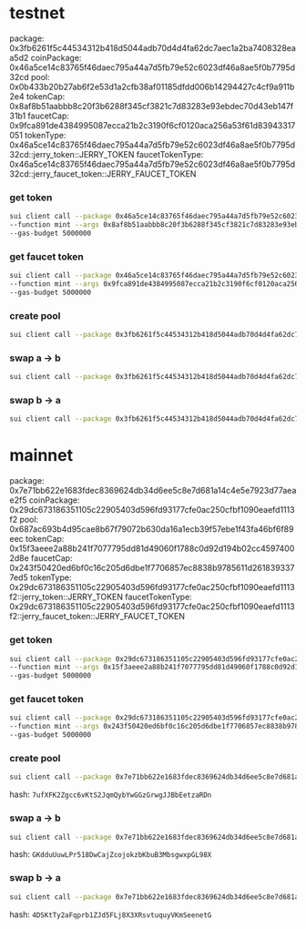 # testnet 
package: 0x3fb6261f5c44534312b418d5044adb70d4d4fa62dc7aec1a2ba7408328eaa5d2
coinPackage: 0x46a5ce14c83765f46daec795a44a7d5fb79e52c6023df46a8ae5f0b7795d32cd
pool: 0x0b433b20b27ab6f2e53d1a2cfb38af01185dfdd006b14294427c4cf9a911b2e4
tokenCap: 0x8af8b51aabbb8c20f3b6288f345cf3821c7d83283e93ebdec70d43eb147f31b1
faucetCap: 0x9fca891de4384995087ecca21b2c3190f6cf0120aca256a53f61d83943317051
tokenType: 0x46a5ce14c83765f46daec795a44a7d5fb79e52c6023df46a8ae5f0b7795d32cd::jerry_token::JERRY_TOKEN
faucetTokenType: 0x46a5ce14c83765f46daec795a44a7d5fb79e52c6023df46a8ae5f0b7795d32cd::jerry_faucet_token::JERRY_FAUCET_TOKEN

### get token
```bash
sui client call --package 0x46a5ce14c83765f46daec795a44a7d5fb79e52c6023df46a8ae5f0b7795d32cd --module jerry_token \
--function mint --args 0x8af8b51aabbb8c20f3b6288f345cf3821c7d83283e93ebdec70d43eb147f31b1 10000000 \ 0x781979aa4c2ebc2d88be8c3f50dc2da7a69d9e9191f4ce3fd9bd7cf192203d6a \
--gas-budget 5000000
```

### get faucet token
```bash
sui client call --package 0x46a5ce14c83765f46daec795a44a7d5fb79e52c6023df46a8ae5f0b7795d32cd --module jerry_faucet_token  \
--function mint --args 0x9fca891de4384995087ecca21b2c3190f6cf0120aca256a53f61d83943317051 10000000 \ 0x781979aa4c2ebc2d88be8c3f50dc2da7a69d9e9191f4ce3fd9bd7cf192203d6a \
--gas-budget 5000000
```

### create pool
```bash
sui client call --package 0x3fb6261f5c44534312b418d5044adb70d4d4fa62dc7aec1a2ba7408328eaa5d2 --module swap --function create_pool --args 0x20b6a8d46b734d3c17579dc3999a89ee6d43fc8cfd31a386cab285be859b6efa 0x081c8c5f784d19428476c8629dd2a5d3b2c02fcd82dd296fce60b2d214b9b5c5 --type-args 0x46a5ce14c83765f46daec795a44a7d5fb79e52c6023df46a8ae5f0b7795d32cd::jerry_token::JERRY_TOKEN 0x46a5ce14c83765f46daec795a44a7d5fb79e52c6023df46a8ae5f0b7795d32cd::jerry_faucet_token::JERRY_FAUCET_TOKEN --gas-budget 5000000
```

### swap a -> b
```bash
sui client call --package 0x3fb6261f5c44534312b418d5044adb70d4d4fa62dc7aec1a2ba7408328eaa5d2 --module swap --function swap_a_2_b --args 0x0b433b20b27ab6f2e53d1a2cfb38af01185dfdd006b14294427c4cf9a911b2e4 0x031f2da13576f34c74981b1b0d635c41ee5fa2e6ea17782db9517e9cac5cc456 --type-args 0x46a5ce14c83765f46daec795a44a7d5fb79e52c6023df46a8ae5f0b7795d32cd::jerry_token::JERRY_TOKEN 0x46a5ce14c83765f46daec795a44a7d5fb79e52c6023df46a8ae5f0b7795d32cd::jerry_faucet_token::JERRY_FAUCET_TOKEN --gas-budget 5000000
```

### swap b -> a
```bash
sui client call --package 0x3fb6261f5c44534312b418d5044adb70d4d4fa62dc7aec1a2ba7408328eaa5d2 --module swap --function swap_b_2_a --args 0x0b433b20b27ab6f2e53d1a2cfb38af01185dfdd006b14294427c4cf9a911b2e4 0x5e74e4e26f399edd44ae1b0581b681df6ae37b5bdf046fd4c9fd492d2e658348 --type-args 0x46a5ce14c83765f46daec795a44a7d5fb79e52c6023df46a8ae5f0b7795d32cd::jerry_token::JERRY_TOKEN 0x46a5ce14c83765f46daec795a44a7d5fb79e52c6023df46a8ae5f0b7795d32cd::jerry_faucet_token::JERRY_FAUCET_TOKEN --gas-budget 5000000
```

# mainnet 
package: 0x7e71bb622e1683fdec8369624db34d6ee5c8e7d681a14c4e5e7923d77aeae2f5
coinPackage: 0x29dc673186351105c22905403d596fd93177cfe0ac250cfbf1090eaefd1113f2
pool: 0x687ac693b4d95cae8b67f79072b630da16a1ecb39f57ebe1f43fa46bf6f89eec
tokenCap: 0x15f3aeee2a88b241f7077795dd81d49060f1788c0d92d194b02cc45974002d8e
faucetCap: 0x243f50420ed6bf0c16c205d6dbe1f7706857ec8838b9785611d2618393377ed5
tokenType: 0x29dc673186351105c22905403d596fd93177cfe0ac250cfbf1090eaefd1113f2::jerry_token::JERRY_TOKEN
faucetTokenType: 0x29dc673186351105c22905403d596fd93177cfe0ac250cfbf1090eaefd1113f2::jerry_faucet_token::JERRY_FAUCET_TOKEN

### get token
```bash
sui client call --package 0x29dc673186351105c22905403d596fd93177cfe0ac250cfbf1090eaefd1113f2 --module jerry_token \
--function mint --args 0x15f3aeee2a88b241f7077795dd81d49060f1788c0d92d194b02cc45974002d8e 10000000 \ 0x781979aa4c2ebc2d88be8c3f50dc2da7a69d9e9191f4ce3fd9bd7cf192203d6a \
--gas-budget 5000000
```

### get faucet token
```bash
sui client call --package 0x29dc673186351105c22905403d596fd93177cfe0ac250cfbf1090eaefd1113f2 --module jerry_faucet_token  \
--function mint --args 0x243f50420ed6bf0c16c205d6dbe1f7706857ec8838b9785611d2618393377ed5 10000000 \ 0x781979aa4c2ebc2d88be8c3f50dc2da7a69d9e9191f4ce3fd9bd7cf192203d6a \
--gas-budget 5000000
```

### create pool
```bash
sui client call --package 0x7e71bb622e1683fdec8369624db34d6ee5c8e7d681a14c4e5e7923d77aeae2f5 --module swap --function create_pool --args 0x790d5b44a99b285e5766f52a37b757216079b82d11742f6ed0dfb0a994ba0445 0x397e82fdfdff117d0b377293b87ef2727f644d14971be83134c587b091efeb74 --type-args 0x29dc673186351105c22905403d596fd93177cfe0ac250cfbf1090eaefd1113f2::jerry_token::JERRY_TOKEN 0x29dc673186351105c22905403d596fd93177cfe0ac250cfbf1090eaefd1113f2::jerry_faucet_token::JERRY_FAUCET_TOKEN --gas-budget 5000000
```
hash: `7ufXFK2Zgcc6vKtS2JqmQybYwGGzGrwgJJBbEetzaRDn`

### swap a -> b
```bash
sui client call --package 0x7e71bb622e1683fdec8369624db34d6ee5c8e7d681a14c4e5e7923d77aeae2f5 --module swap --function swap_a_2_b --args 0x687ac693b4d95cae8b67f79072b630da16a1ecb39f57ebe1f43fa46bf6f89eec 0xf0856c2b6fc16e72151ca05b118c4cc7a37a7a783008cd45ef2e17ebf69331a3 --type-args 0x29dc673186351105c22905403d596fd93177cfe0ac250cfbf1090eaefd1113f2::jerry_token::JERRY_TOKEN 0x29dc673186351105c22905403d596fd93177cfe0ac250cfbf1090eaefd1113f2::jerry_faucet_token::JERRY_FAUCET_TOKEN --gas-budget 5000000
```
hash: `GKdduUuwLPr518DwCajZcojokzbKbuB3MbsgwxpGL98X`

### swap b -> a
```bash
sui client call --package 0x7e71bb622e1683fdec8369624db34d6ee5c8e7d681a14c4e5e7923d77aeae2f5 --module swap --function swap_b_2_a --args 0x687ac693b4d95cae8b67f79072b630da16a1ecb39f57ebe1f43fa46bf6f89eec 0xf10c52b419a3eed818123b7c4bdb95f304e47fc3f4e288f61d6bebcb8d91597a --type-args 0x29dc673186351105c22905403d596fd93177cfe0ac250cfbf1090eaefd1113f2::jerry_token::JERRY_TOKEN 0x29dc673186351105c22905403d596fd93177cfe0ac250cfbf1090eaefd1113f2::jerry_faucet_token::JERRY_FAUCET_TOKEN --gas-budget 5000000
```
hash: `4DSKtTy2aFqprb1ZJd5FLj8X3XRsvtuquyVKmSeenetG`

